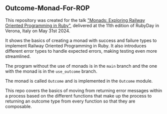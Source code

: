## Outcome-Monad-For-ROP
This repository was created for the talk ["Monads: Exploring Railway Oriented Programming in Ruby"](https://www.youtube.com/watch?v=Tb7mQ2d7HPA&t=2s), delivered at the 11th edition of RubyDay in Verona, Italy on May 31st 2024.

It shows the basics of creating a monad with success and failure types to implement Railway Oriented Programming in Ruby. It also introduces different error types to handle expected errors, making testing even more streamlined.

The program without the use of monads is in the `main` branch and the one with the monad is in the `use_outcome` branch.

The monad is called `Outcome` and is implemented in the `Outcome` module.

This repo covers the basics of moving from returning error messages within a process based on the different functions that make up the process to returning an outcome type from every function so that they are composable.
